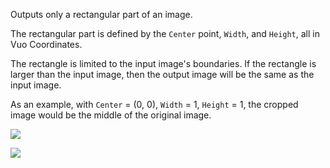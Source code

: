 Outputs only a rectangular part of an image. 

The rectangular part is defined by the `Center` point, `Width`, and `Height`, all in Vuo Coordinates. 

The rectangle is limited to the input image's boundaries. If the rectangle is larger than the input image, then the output image will be the same as the input image. 

As an example, with `Center` = (0, 0), `Width` = 1, `Height` = 1, the cropped image would be the middle of the original image. 

![](mountains.png)

![](crop.png)
